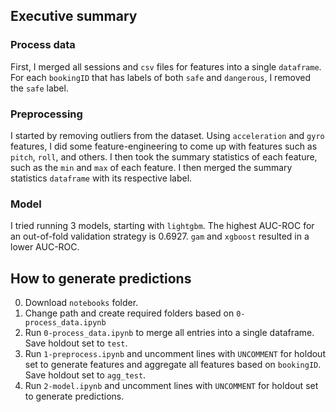 ## Executive summary
### Process data
First, I merged all sessions and `csv` files for features into a single `dataframe`. For each `bookingID` that has labels of both `safe` and `dangerous`, I removed the `safe` label.
### Preprocessing
I started by removing outliers from the dataset. Using `acceleration` and `gyro` features, I did some feature-engineering to come up with features such as `pitch`, `roll`, and others. I then took the summary statistics of each feature, such as the `min` and `max` of each feature. I then merged the summary statistics `dataframe` with its respective label.
### Model
I tried running 3 models, starting with `lightgbm`. The highest AUC-ROC for an out-of-fold validation strategy is 0.6927. `gam` and `xgboost` resulted in a lower AUC-ROC.

## How to generate predictions
0. Download `notebooks` folder.
1. Change path and create required folders based on `0-process_data.ipynb`
2. Run `0-process_data.ipynb` to merge all entries into a single dataframe. Save holdout set to `test`.
3. Run `1-preprocess.ipynb` and uncomment lines with `UNCOMMENT` for holdout set to generate features and aggregate all features based on `bookingID`. Save holdout set to `agg_test`.
4. Run `2-model.ipynb` and uncomment lines with `UNCOMMENT` for holdout set to generate predictions.

